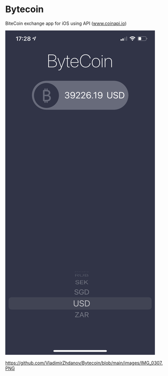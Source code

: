 # Bytecoin
BiteCoin exchange app for iOS using API (www.coinapi.io)

![Alt text](https://github.com/VladimirZhdanov/Bytecoin/blob/main/images/IMG_0307.PNG?raw=true "Optional Title")

https://github.com/VladimirZhdanov/Bytecoin/blob/main/images/IMG_0307.PNG
